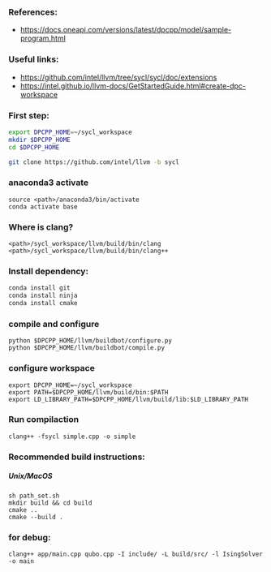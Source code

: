### References:

* https://docs.oneapi.com/versions/latest/dpcpp/model/sample-program.html


### Useful links:

* https://github.com/intel/llvm/tree/sycl/sycl/doc/extensions
* https://intel.github.io/llvm-docs/GetStartedGuide.html#create-dpc-workspace

### First step:

```bash
export DPCPP_HOME=~/sycl_workspace
mkdir $DPCPP_HOME
cd $DPCPP_HOME

git clone https://github.com/intel/llvm -b sycl
```

### anaconda3 activate
```
source <path>/anaconda3/bin/activate
conda activate base
```

### Where is clang?

```
<path>/sycl_workspace/llvm/build/bin/clang
<path>/sycl_workspace/llvm/build/bin/clang++
```

### Install dependency:
```bash
conda install git
conda install ninja
conda install cmake
```

### compile and configure 
```
python $DPCPP_HOME/llvm/buildbot/configure.py
python $DPCPP_HOME/llvm/buildbot/compile.py
```

### configure workspace
```
export DPCPP_HOME=~/sycl_workspace
export PATH=$DPCPP_HOME/llvm/build/bin:$PATH
export LD_LIBRARY_PATH=$DPCPP_HOME/llvm/build/lib:$LD_LIBRARY_PATH
```

### Run compilaction
```
clang++ -fsycl simple.cpp -o simple
```

### Recommended build instructions: 

##### Unix/MacOS

```
sh path_set.sh
mkdir build && cd build
cmake .. 
cmake --build .
```

### for debug:
```
clang++ app/main.cpp qubo.cpp -I include/ -L build/src/ -l IsingSolver -o main
```
